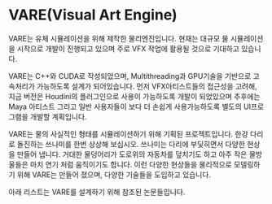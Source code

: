 # VARE(Visual Art Engine)

VARE는 유체 시뮬레이션을 위해 제작한 물리엔진입니다.
현재는 대규모 물 시뮬레이션을 시작으로 개발이 진행되고 있으며 주로 VFX 작업에 활용될 것으로 기대하고 있습니다.

VARE는 C++와 CUDA로 작성되었으며, Multithreading과 GPU기술을 기반으로 고속처리가 가능하도록 설계가 되어있습니다. 먼저 VFX아티스트들의 접근성을 고려해, 지금 버전은 Houdini의 플러그인으로 사용이 가능하도록 개발이 되었있으며 추후에는 Maya 아티스트 그리고 일반 사용자들이 보다 더 손쉽게 사용가능하도록 별도의 UI프로그램을 개발할 계획입니다.

VARE는 물의 사실적인 형태를 시뮬레이션하기 위해 기획된 프로젝트입니다. 한강 다리로 돌진하는 쓰나미를 한번 상상해 보십시오. 쓰나미는 다리에 부딫히면서 다양한 현상을 만들어 냅니다. 거대한 물덩어리가 도로위의 자동차를 덮치기도 하고 아주 작은 물방울들은 마치 연기 처럼 움직이기도 합니다. 이런 다양한 현상들을 물리적으로 모델링하기 위해 VARE는 만들어 졌으며, 다양한 기술들을 도입하고 있습니다.

아래 리스트는 VARE를 설계하기 위해 참조된 논문들입니다.
